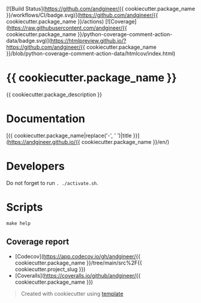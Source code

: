 [![Build Status](https://github.com/andgineer/{{ cookiecutter.package_name }}/workflows/CI/badge.svg)](https://github.com/andgineer/{{ cookiecutter.package_name }}/actions)
[![Coverage](https://raw.githubusercontent.com/andgineer/{{ cookiecutter.package_name }}/python-coverage-comment-action-data/badge.svg)](https://htmlpreview.github.io/?https://github.com/andgineer/{{ cookiecutter.package_name }}/blob/python-coverage-comment-action-data/htmlcov/index.html)
# {{ cookiecutter.package_name }}

{{ cookiecutter.package_description }} 

# Documentation

[{{ cookiecutter.package_name|replace('-', ' ')|title }}](https://andgineer.github.io/{{ cookiecutter.package_name }}/en/)

# Developers

Do not forget to run `. ./activate.sh`.

# Scripts
    make help

## Coverage report
* [Codecov](https://app.codecov.io/gh/andgineer/{{ cookiecutter.package_name }}/tree/main/src%2F{{ cookiecutter.project_slug }})
* [Coveralls](https://coveralls.io/github/andgineer/{{ cookiecutter.package_name }})

> Created with cookiecutter using [template](https://github.com/andgineer/cookiecutter-python-package)